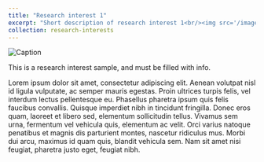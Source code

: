 ```yaml
---
title: "Research interest 1"
excerpt: "Short description of research interest 1<br/><img src='/images/500x300.png'>"
collection: research-interests
---
```


![Caption](/images/500x300.png)

This is a research interest sample, and must be filled with info.

Lorem ipsum dolor sit amet, consectetur adipiscing elit. Aenean volutpat nisl id ligula vulputate, ac semper mauris egestas. Proin ultrices turpis felis, vel interdum lectus pellentesque eu. Phasellus pharetra ipsum quis felis faucibus convallis. Quisque imperdiet nibh in tincidunt fringilla. Donec eros quam, laoreet et libero sed, elementum sollicitudin tellus. Vivamus sem urna, fermentum vel vehicula quis, elementum ac velit. Orci varius natoque penatibus et magnis dis parturient montes, nascetur ridiculus mus. Morbi dui arcu, maximus id quam quis, blandit vehicula sem. Nam sit amet nisi feugiat, pharetra justo eget, feugiat nibh.
